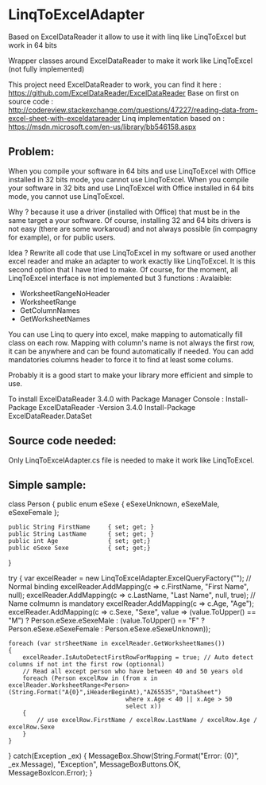 # LinqToExcelAdapter
Based on ExcelDataReader it allow to use it with linq like LinqToExcel but work in 64 bits

Wrapper classes around ExcelDataReader to make it work like LinqToExcel (not fully implemented)

This project need ExcelDataReader to work, you can find it here : https://github.com/ExcelDataReader/ExcelDataReader
Base on first on source code : http://codereview.stackexchange.com/questions/47227/reading-data-from-excel-sheet-with-exceldatareader
Linq implementation based on : https://msdn.microsoft.com/en-us/library/bb546158.aspx

Problem:
---------
When you compile your software in 64 bits and use LinqToExcel with Office installed in 32 bits mode, you cannot use LinqToExcel.
When you compile your software in 32 bits and use LinqToExcel with Office installed in 64 bits mode, you cannot use LinqToExcel.

Why ? because it use a driver (installed with Office) that must be in the same target a your software.
Of course, installing 32 and 64 bits drivers is not easy (there are some workaroud) and not always possible (in compagny for example), or
for public users.

Idea ? Rewrite all code that use LinqToExcel in my software or used another excel reader and make an adapter to work exactly like LinqToExcel.
It is this second option that I have tried to make.
Of course, for the moment, all LinqToExcel interface is not implemented but 3 functions :
Avalaible:
- WorksheetRangeNoHeader
- WorksheetRange
- GetColumnNames
- GetWorksheetNames

You can use Linq to query into excel, make mapping to automatically fill class on each row.
Mapping with column's name is not always the first row, it can be anywhere and can be found automatically if needed.
You can add mandatories columns header to force it to find at least some colums.

Probably it is a good start to make your library more efficient and simple to use.

To install ExcelDataReader 3.4.0 with Package Manager Console :
   Install-Package ExcelDataReader -Version 3.4.0
   Install-Package ExcelDataReader.DataSet

Source code needed:
-------------------
Only LinqToExcelAdapter.cs file is needed to make it work like LinqToExcel.

Simple sample:
---------------
class Person
{
    public enum eSexe
    {
        eSexeUnknown,
        eSexeMale,
        eSexeFemale
    };

    public String FirstName     { set; get; }
    public String LastName      { set; get; }
    public int Age              { set; get;}
    public eSexe Sexe           { set; get;}
}

try
{
    var excelReader = new LinqToExcelAdapter.ExcelQueryFactory("<file path>");
    // Normal binding
    excelReader.AddMapping<Person>(c => c.FirstName, "First Name", null);
    excelReader.AddMapping<Person>(c => c.LastName,  "Last Name",  null, true); // Name colmumn is mandatory
    excelReader.AddMapping<Person>(c => c.Age,       "Age");
    excelReader.AddMapping<Person>(c => c.Sexe,      "Sexe",        value => (value.ToUpper() == "M") ? Person.eSexe.eSexeMale : (value.ToUpper() == "F" ? Person.eSexe.eSexeFemale : Person.eSexe.eSexeUnknown));

    foreach (var strSheetName in excelReader.GetWorksheetNames())
    {
        excelReader.IsAutoDetectFirstRowForMapping = true; // Auto detect columns if not int the first row (optionnal)
        // Read all except person who have between 40 and 50 years old
        foreach (Person excelRow in (from x in excelReader.WorksheetRange<Person>(String.Format("A{0}",iHeaderBeginAt),"AZ65535","DataSheet")
                                     where x.Age < 40 || x.Age > 50
                                     select x))
        {
            // use excelRow.FirstName / excelRow.LastName / excelRow.Age / excelRow.Sexe
        }
    }
}
catch(Exception _ex)
{
    MessageBox.Show(String.Format("Error: {0}", _ex.Message), "Exception", MessageBoxButtons.OK, MessageBoxIcon.Error);
}
